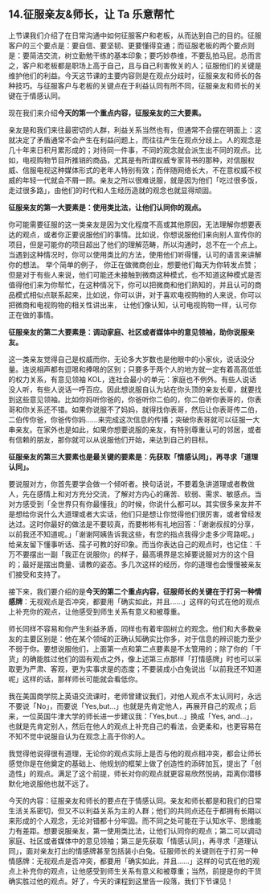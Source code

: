 ## 14.征服亲友&师长，让 Ta 乐意帮忙
上节课我们介绍了在日常沟通中如何征服客户和老板，从而达到自己的目的。征服客户的三个要点是：要自信、要坚韧、更要懂得变通；而征服老板的两个要点则是：要简洁交流，树立勤勉干练的基本印象；要巧妙恭维，不要乱拍马屁。总而言之，客户和老板都是职场上高于自己，且与自己利害攸关的人；征服他们的关键是维护他们的利益。今天这节课的主要内容则是在观点分歧时，征服亲友和师长的各种技巧。与征服客户与老板的关键点在于利益认同有所不同，征服亲友和师长的关键在于情感认同。


现在我们来介绍**今天的第一个重点内容，征服亲友的三大要素。**


亲友是和我们来往最密切的人群，利益关系当然也有，但通常不会摆在明面上：这就决定了矛盾通常不会产生在利益问题上，而往往产生在观点分歧上。人的观念是几十年来日积月累形成的；对待同一件事，不同的观念就会派生出不同的观点。比如，电视购物节目所推销的商品，尤其是有所谓权威专家背书的那种，对信服权威、信服电视这种媒体形式的老年人特别有效；而伴随网络长大，不在意权威不权威的年轻一代就会不屑一顾。亲友之所以很难说服，就是因为他们「吃过很多饭，走过很多路」，由他们的时代和人生经历造就的观念也就显得顽固。


**征服亲友的第一大要素是：使用类比法，让他们认同你的观点。**


你可能需要征服的这一类亲友是因为文化程度不高或其他原因，无法理解你想要表达的观点，或者你正要说服他们的事情。比如说，你想说服他们来向别人宣传你的项目，但是可能你的项目超出了他们的理解范畴，所以沟通时，总不在一个点上。 当遇到这种情况时，你可以使用类比的方法，使用他们听得懂，认可的语言来讲解你的想法。 举个简单的例子， 你正在做微商创业，想要他们每天为你转发点赞；但是对于有些人来说，他们可能还未接触到微商这种模式，也不知道这种模式是否值得他们来为你帮忙，在这种情况下，你可以把微商和他们熟知的，并且认可的商品模式相似点联系起来，比如说，你可以讲，对于喜欢电视购物的人来说，你可以把微商和电视购物的相关性讲出来， 让他们像认知，认可电视购物一样，认可你正在做的事情。


**征服亲友的第二大要素是：调动家庭、社区或者媒体中的意见领袖，助你说服亲友。**


这一类亲友觉得自己是权威而你，无论多大岁数也是他眼中的小家伙，说话没分量。连说相声都有逗哏和捧哏的区别；只要多于两个人的地方就一定有着高高低低的权力关系，有意见领袖 KOL，连社会最小的单元：家庭也不例外。有些人说话没人听，有些人说话一呼百应。因此想说服自认为站在你头顶的亲友长辈，就要找到这些意见领袖。比如你妈听你爸的，你爸听你二伯的，你二伯听你表哥的，你表哥和你关系还不错。如果你说服不了妈妈，就得找你表哥，然后让你表哥传二伯，二伯传你爸，你爸传你妈……来完成这次信息的传播；突破你表哥就可以征服一大串亲友。在家外也是如此，如果你想要说服的亲友，有特别尊重认可的邻居，或者有信赖的朋友，那你就可以从说服他们开始，来达到自己的目标。


**征服亲友的第三大要素也是最关键的要素是：先获取「情感认同」，再寻求「道理认同」。**


要说服对方，你首先要学会做一个倾听者。换句话说，不要着急讲道理或者教做人，先在感情上和对方充分交流，了解对方内心的痛苦、软弱、需求、敏感点。当对方感受到「全世界只有你最懂我」的时候，你说什么都可以。其实很多亲友并不是想给你说什么大道理或者大实话，他们只是想让你觉得他们很厉害，或者曾经发达过。这时你最好的做法是不要较真，而要彬彬有礼地回答：「谢谢叔叔的分享，以前我还不知道呢。」「谢谢阿姨告诉我这些，有您的指点我得少走多少弯路呢。」给亲友留下懂事听话、孺子可教的好印象。而当你表达自己的观点时，也记住：千万不要摆出一副「我正在说服你」的样子，最高境界是忘掉要说服对方的这个目的；最好是摆出商量、请教的姿态。多几次这样的经历，你的道理也会慢慢被亲友们接受和支持了。


接下来，我们要介绍的是**今天的第二个重点内容，征服师长的关键在于打另一种情感牌**：无视观点是否冲突，都要用「确实如此，并且……」这样的句式在他的观点上补充你的观点，让他感受到师生关系有意义和被尊重。


师长同样不容易和你产生利益矛盾，同样也有着牢固树立的观念。他们和大多数亲友的主要区别是：他在某个领域的正确认知确实比你多，对于信息的辨识能力至少不弱于你。要想说服他们，上面第一点和第二点要素是不太管用的；除了你的「干货」的确能胜过他们的固有观点之外，像上述第三点那样「打情感牌」时也可以采取更为严肃、客观，更为实事求是的态度；不要装成小白兔说出「以前我还不知道呢」这样的话，那样师长可能就会看低你。


我在美国商学院上英语交流课时，老师曾建议我们，对他人观点不太认同时，永远不要说「No」，而要说「Yes,but...」也就是先肯定他人，再展开自己的观点；后来，一位英国牛津大学的师长进一步建议我：「Yes,but...」换成「Yes, and...」，也就是先肯定别人，然后在他人的观点上补充自己的看法，会更柔和，也更容易在不知不觉中说服自认为在观念上高于你的人。


我觉得他说得很有道理，无论你的观点实际上是否与他的观点相冲突，都会让师长感觉你是在他奠定的基础上、他规划的框架上做了创造性的添砖加瓦，提出了「创造性」的观点。满足了这个前提，师长对你的观点就更容易欣然悦纳，距离你潜移默化地说服他也就不远了。


今天的内容：征服亲友和师长的要点在于情感认同。亲友和师长都是和我们的日常生活关系密切，但又不以利益关系为主的人群；他们的共同点还在于都拥有长期以来形成的个人观念，无论对错都十分牢固。而不同之处可能在于认知水平、思维能力有差距。想要说服亲友，第一使用类比法，让他们认同你的观点；第二可以调动家庭、社区或者媒体中的意见领袖；第三是先获取「情感认同」，再寻求「道理认同」，面对亲友打出的情感牌甚至包括装小白兔。征服师长的关键则在于打另一种情感牌：无视观点是否冲突，都要用「确实如此，并且……」这样的句式在他的观点上补充你的观点，让他感受到师生关系有意义和被尊重；当然，前提是你的干货确实胜过他的观点。好了，今天的课程到这里告一段落，我们下节课见！

